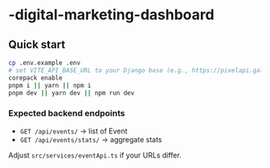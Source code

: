 # -digital-marketing-dashboard

## Quick start
```bash
cp .env.example .env
# set VITE_API_BASE_URL to your Django base (e.g., https://pixelapi.galaxors.com)
corepack enable
pnpm i || yarn || npm i
pnpm dev || yarn dev || npm run dev
```

### Expected backend endpoints
- `GET /api/events/` → list of Event
- `GET /api/events/stats/` → aggregate stats

Adjust `src/services/eventApi.ts` if your URLs differ.